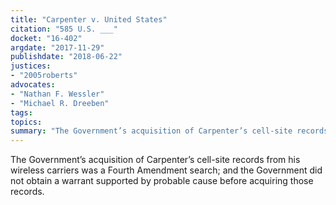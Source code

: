 ```yaml
---
title: "Carpenter v. United States"
citation: "585 U.S. ___"
docket: "16-402"
argdate: "2017-11-29"
publishdate: "2018-06-22"
justices:
- "2005roberts"
advocates:
- "Nathan F. Wessler"
- "Michael R. Dreeben"
tags:
topics:
summary: "The Government’s acquisition of Carpenter’s cell-site records from his wireless carriers was a Fourth Amendment search; and the Government did not obtain a warrant supported by probable cause before acquiring those records."
---
```

The Government’s acquisition of Carpenter’s cell-site records from his wireless carriers was a Fourth Amendment search; and the Government did not obtain a warrant supported by probable cause before acquiring those records.

